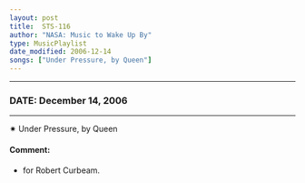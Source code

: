 ```yaml
---
layout: post
title:  STS-116
author: "NASA: Music to Wake Up By"
type: MusicPlaylist
date_modified: 2006-12-14
songs: ["Under Pressure, by Queen"]
---
```


----
### DATE: December 14, 2006
----
✷ Under Pressure, by Queen

#### Comment:
* for Robert Curbeam.



<br/>
<center>
	<a target="_blank"
	   href="https://twitter.com/intent/tweet?hashtags=Space,NASA,Playlist,NASAWakeupCalls,SpaceProgram&text={{ page.author}}, '{{ page.songs.first }}' {{ page.title }}, {{ page.date | date: '%B %d, %Y' }}. {{ site.url }}{{ page.url }}&via=nasawakeupcalls"><i class="fab fa-twitter" alt="Tweet this page" style="font-size: 1.3em;"></i></a>
	&nbsp; 	<i class="fas fa-user-astronaut" style="font-size: 1.5em;"></i> &nbsp;
    <a type="amzn" search="'Under Pressure, by Queen'" category="popular music">
    <i class="fab fa-amazon" style="font-size: 1.3em;"></i></a>
</center>
